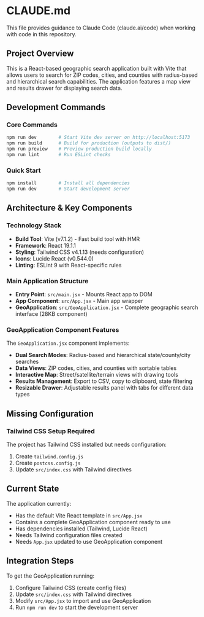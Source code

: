 # CLAUDE.md

This file provides guidance to Claude Code (claude.ai/code) when working with code in this repository.

## Project Overview

This is a React-based geographic search application built with Vite that allows users to search for ZIP codes, cities, and counties with radius-based and hierarchical search capabilities. The application features a map view and results drawer for displaying search data.

## Development Commands

### Core Commands
```bash
npm run dev        # Start Vite dev server on http://localhost:5173
npm run build      # Build for production (outputs to dist/)
npm run preview    # Preview production build locally
npm run lint       # Run ESLint checks
```

### Quick Start
```bash
npm install        # Install all dependencies
npm run dev        # Start development server
```

## Architecture & Key Components

### Technology Stack
- **Build Tool**: Vite (v7.1.2) - Fast build tool with HMR
- **Framework**: React 19.1.1
- **Styling**: Tailwind CSS v4.1.13 (needs configuration)
- **Icons**: Lucide React (v0.544.0)
- **Linting**: ESLint 9 with React-specific rules

### Main Application Structure
- **Entry Point**: `src/main.jsx` - Mounts React app to DOM
- **App Component**: `src/App.jsx` - Main app wrapper
- **GeoApplication**: `src/GeoApplication.jsx` - Complete geographic search interface (28KB component)

### GeoApplication Component Features
The `GeoApplication.jsx` component implements:
- **Dual Search Modes**: Radius-based and hierarchical state/county/city searches
- **Data Views**: ZIP codes, cities, and counties with sortable tables
- **Interactive Map**: Street/satellite/terrain views with drawing tools
- **Results Management**: Export to CSV, copy to clipboard, state filtering
- **Resizable Drawer**: Adjustable results panel with tabs for different data types

## Missing Configuration

### Tailwind CSS Setup Required
The project has Tailwind CSS installed but needs configuration:
1. Create `tailwind.config.js`
2. Create `postcss.config.js`
3. Update `src/index.css` with Tailwind directives

## Current State

The application currently:
- Has the default Vite React template in `src/App.jsx`
- Contains a complete GeoApplication component ready to use
- Has dependencies installed (Tailwind, Lucide React)
- Needs Tailwind configuration files created
- Needs `App.jsx` updated to use GeoApplication component

## Integration Steps

To get the GeoApplication running:
1. Configure Tailwind CSS (create config files)
2. Update `src/index.css` with Tailwind directives
3. Modify `src/App.jsx` to import and use GeoApplication
4. Run `npm run dev` to start the development server